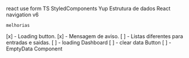 react use form
TS
StyledComponents
Yup
Estrutura de dados
React navigation v6

`melhorias`

[x] - Loading button.
[x] - Mensagem de aviso.
[ ] - Listas diferentes para entradas e saidas.
[ ] - loading Dashboard
[ ] - clear data Button
[ ] - EmptyData Component
